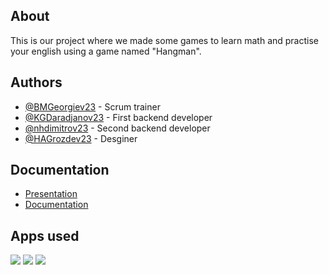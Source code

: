 ## About 
This is our project where we made some games to learn math and practise your english using a game named "Hangman".


## Authors
- [@BMGeorgiev23](https://github.com/BMGeorgiev23) - Scrum trainer
- [@KGDaradjanov23](https://github.com/KGDaradjanov) - First backend developer
- [@nhdimitrov23](https://github.com/nhdimitrov23) - Second backend developer
- [@HAGrozdev23](https://github.com/Hristiyan1423) - Desginer
## Documentation
- [Presentation]()
- [Documentation]()

## Apps used
<img src="https://icons.iconarchive.com/icons/arturo-wibawa/akar/48/github-icon.png"> <img src="https://icons.iconarchive.com/icons/carlosjj/microsoft-office-2013/48/PowerPoint-icon.png"> <img src="https://icons.iconarchive.com/icons/carlosjj/microsoft-office-2013/48/Word-icon.png">
